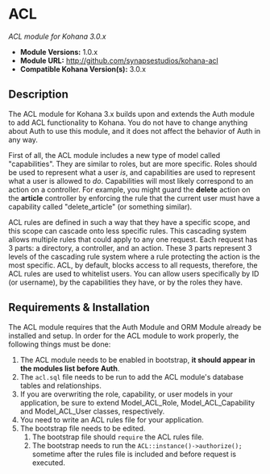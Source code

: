 # ACL

*ACL module for Kohana 3.0.x*

- **Module Versions:** 1.0.x
- **Module URL:** <http://github.com/synapsestudios/kohana-acl>
- **Compatible Kohana Version(s):** 3.0.x

## Description

The ACL module for Kohana 3.x builds upon and extends the Auth module to add 
ACL functionality to Kohana. You do not have to change anything about Auth to
use this module, and it does not affect the behavior of Auth in any way.

First of all, the ACL module includes a new type of model called 
"capabilities". They are similar to roles, but are more specific. Roles should be
used to represent what a user *is*, and capabilities are used to represent what
a user is allowed to *do*. Capabilities will most likely correspond to an
action on a controller. For example, you might guard the **delete** action on 
the **article** controller by enforcing the rule that the current user must have
a capability called "delete_article" (or something similar).

ACL rules are defined in such a way that they have a specific scope, and this 
scope can cascade onto less specific rules. This cascading system allows multiple
rules that could apply to any one request. Each request has 3 parts: a directory,
a controller, and an action. These 3 parts represent 3 levels of the cascading 
rule system where a rule protecting the action is the most specific. ACL, by
default, blocks access to all requests, therefore, the ACL rules are used to 
whitelist users. You can allow users specifically by ID (or username), by the 
capabilities they have, or by the roles they have.

## Requirements & Installation

The ACL module requires that the Auth Module and ORM Module already be installed
and setup. In order for the ACL module to work properly, the following things 
must be done:

1. The ACL module needs to be enabled in bootstrap, **it should appear in the 
modules list before Auth**.
2. The `acl.sql` file needs to be run to add the ACL module's database tables 
and relationships.
3. If you are overwriting the role, capability, or user models in your 
application, be sure to extend Model_ACL_Role, Model_ACL_Capability and 
Model_ACL_User classes, respectively.
4. You need to write an ACL rules file for your application.
5. The bootstrap file needs to be edited. 
    1. The bootstrap file should `require` the ACL rules file.
    2. The bootstrap needs to run the `ACL::instance()->authorize();` sometime 
	after the rules file is included and before request is executed.
